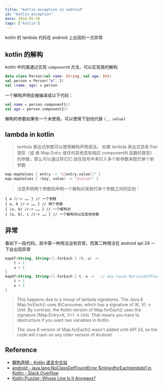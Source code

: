 ```yaml
---
title: "kotlin exception in android"
id: "kotlin_exception"
date: 2018-05-30
tags: ['kotlin']
---
```


kotlin 的 lambda 代码在 android 上出现的一次异常

<!--more-->
## kotlin 的解构
kotlin 中的类通过实现 `componentN` 方法，可以实现类的解构

```kotlin
data class Person(val name: String, val age: Int)
val person = Person("a", 1)
val (name, age) = person
```
一个解构声明会被编译成以下代码：
```kotlin
val name = person.component1()
val age = person.component2()
```
解构的参数如果有一个未使用，可以使用下划线代替 `(_, value)`



## lambda in kotlin
> lambda 表达式参数可以使用解构声明语法。 如果 lambda 表达式具有 Pair 类型（或 者 Map.Entry 或任何其他具有相应 componentN 函数的类型）的参数，那么可以通过将它们 放在括号中来引入多个新参数来取代单个新参数

```kotlin 
map.mapValues { entry -> "${entry.value}!" }
map.mapValues { (key, value) -> "$value!" }
```

> 注意声明两个参数和声明一个解构对来取代单个参数之间的区别：

```
{ a //-> …… } // 一个参数
{ a, b //-> …… } // 两个参数
{ (a, b) //-> …… } // 一个解构对
{ (a, b), c //-> …… } // 一个解构对以及其他参数
```



## 异常
看如下一段代码，其中第一种用法没有异常，而第二种用法在 android api 24 一下会出现异常
```kotlin
mapOf<String, String>().forEach { (t, u) ->
    t + 1
    u + 1
}
mapOf<String, String>().forEach { t, u ->   // may cause NoClassDefFoundError
    t + 1
    u + 1
}
```

> This happens due to a mixup of lambda signatures. The Java 8 Map.forEach() uses BiConsumer, which has a signature of (K, V) -> Unit. By contrast, the Kotlin version of Map.forEach() uses the signature (Map.Entry<K, V>) -> Unit. That means you have to destructure if you want two variables in Kotlin.
> 
> The Java 8 version of Map.forEach() wasn't added until API 24, so the code will crash on any older version of Android.

## Reference
* [解构声明 - Kotlin 语言中文站](https://www.kotlincn.net/docs/reference/multi-declarations.html)
* [android - java.lang.NoClassDefFoundError $$inlined$forEach$lambda$1 in Kotlin - Stack Overflow](https://stackoverflow.com/questions/42869086/java-lang-noclassdeffounderror-inlinedforeachlambda1-in-kotlin)
* [Kotlin Puzzler: Whose Line Is It Anyways?](https://blog.danlew.net/2017/03/16/kotlin-puzzler-whose-line-is-it-anyways/)
